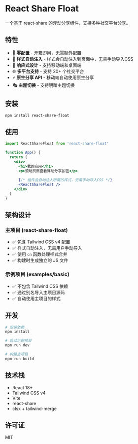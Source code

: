 # React Share Float

一个基于 react-share 的浮动分享组件，支持多种社交平台分享。

## 特性

- 🎯 **零配置** - 开箱即用，无需额外配置
- 🎨 **样式自动注入** - 样式会自动注入到页面中，无需手动导入CSS
- 📱 **响应式设计** - 支持移动端和桌面端
- 🌐 **多平台支持** - 支持 20+ 个社交平台
- ⚡ **原生分享 API** - 移动端自动使用原生分享
- 🎭 **主题切换** - 支持明暗主题切换

## 安装

```bash
npm install react-share-float
```

## 使用

```jsx
import ReactShareFloat from 'react-share-float'

function App() {
  return (
    <div>
      <h1>我的应用</h1>
      <p>滚动页面查看浮动分享按钮</p>
      
      {/* 组件会自动注入所需的样式，无需手动导入CSS */}
      <ReactShareFloat />
    </div>
  )
}
```

## 架构设计

### 主项目 (react-share-float)
- ✅ 包含 Tailwind CSS v4 配置
- ✅ 样式自动注入，无需用户手动导入
- ✅ 使用 `cn` 函数处理样式合并
- ✅ 构建时生成独立的 JS 文件

### 示例项目 (examples/basic)
- ✅ 不包含 Tailwind CSS 依赖
- ✅ 通过别名导入主项目源码
- ✅ 自动使用主项目的样式

## 开发

```bash
# 安装依赖
npm install

# 启动示例项目
npm run dev

# 构建主项目
npm run build
```

## 技术栈

- React 18+
- Tailwind CSS v4
- Vite
- react-share
- clsx + tailwind-merge

## 许可证

MIT
